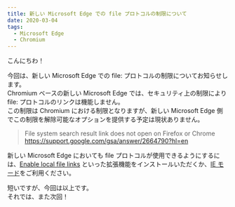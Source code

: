 ```yaml
---
title: 新しい Microsoft Edge での file プロトコルの制限について
date: 2020-03-04
tags: 
  - Microsoft Edge
  - Chromium
---
```

こんにちわ！

今回は、新しい Microsoft Edge での file: プロトコルの制限についてお知らせします。  
Chromium ベースの新しい Microsoft Edge では、セキュリティ上の制限により file: プロトコルのリンクは機能しません。  
この制限は Chromium における制限となりますが、新しい Microsoft Edge 側でこの制限を解除可能なオプションを提供する予定は現状ありません。

> File system search result link does not open on Firefox or Chrome
https://support.google.com/gsa/answer/2664790?hl=en

新しい Microsoft Edge においても file プロトコルが使用できるようにするには、[Enable local file links](https://chrome.google.com/webstore/detail/enable-local-file-links/nikfmfgobenbhmocjaaboihbeocackld) といった拡張機能をインストールいただくか、[IE モード](https://docs.microsoft.com/ja-jp/deployedge/edge-ie-mode)をご利用ください。

短いですが、今回は以上です。  
それでは、また次回！
